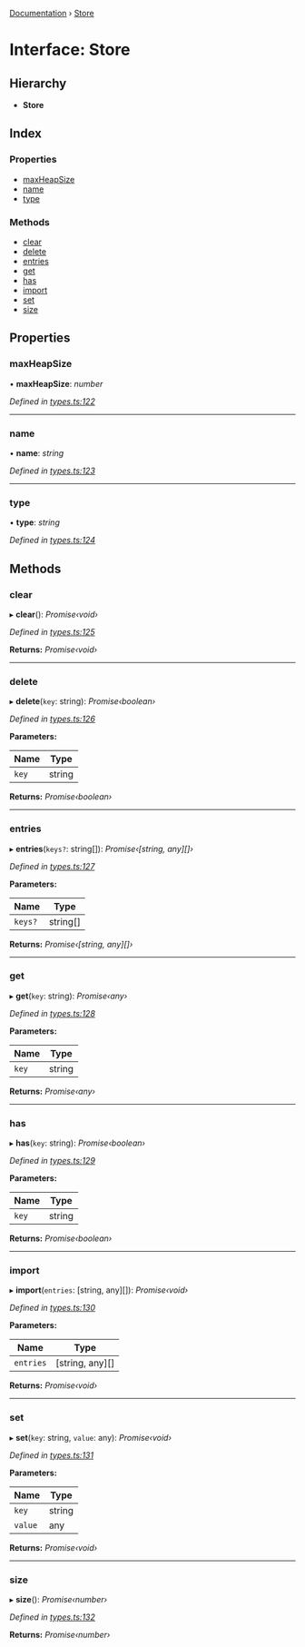 [Documentation](../README.md) › [Store](store.md)

# Interface: Store

## Hierarchy

* **Store**

## Index

### Properties

* [maxHeapSize](store.md#maxheapsize)
* [name](store.md#name)
* [type](store.md#type)

### Methods

* [clear](store.md#clear)
* [delete](store.md#delete)
* [entries](store.md#entries)
* [get](store.md#get)
* [has](store.md#has)
* [import](store.md#import)
* [set](store.md#set)
* [size](store.md#size)

## Properties

###  maxHeapSize

• **maxHeapSize**: *number*

*Defined in [types.ts:122](https://github.com/badbatch/cachemap/blob/28dde3d/packages/core/src/types.ts#L122)*

___

###  name

• **name**: *string*

*Defined in [types.ts:123](https://github.com/badbatch/cachemap/blob/28dde3d/packages/core/src/types.ts#L123)*

___

###  type

• **type**: *string*

*Defined in [types.ts:124](https://github.com/badbatch/cachemap/blob/28dde3d/packages/core/src/types.ts#L124)*

## Methods

###  clear

▸ **clear**(): *Promise‹void›*

*Defined in [types.ts:125](https://github.com/badbatch/cachemap/blob/28dde3d/packages/core/src/types.ts#L125)*

**Returns:** *Promise‹void›*

___

###  delete

▸ **delete**(`key`: string): *Promise‹boolean›*

*Defined in [types.ts:126](https://github.com/badbatch/cachemap/blob/28dde3d/packages/core/src/types.ts#L126)*

**Parameters:**

Name | Type |
------ | ------ |
`key` | string |

**Returns:** *Promise‹boolean›*

___

###  entries

▸ **entries**(`keys?`: string[]): *Promise‹[string, any][]›*

*Defined in [types.ts:127](https://github.com/badbatch/cachemap/blob/28dde3d/packages/core/src/types.ts#L127)*

**Parameters:**

Name | Type |
------ | ------ |
`keys?` | string[] |

**Returns:** *Promise‹[string, any][]›*

___

###  get

▸ **get**(`key`: string): *Promise‹any›*

*Defined in [types.ts:128](https://github.com/badbatch/cachemap/blob/28dde3d/packages/core/src/types.ts#L128)*

**Parameters:**

Name | Type |
------ | ------ |
`key` | string |

**Returns:** *Promise‹any›*

___

###  has

▸ **has**(`key`: string): *Promise‹boolean›*

*Defined in [types.ts:129](https://github.com/badbatch/cachemap/blob/28dde3d/packages/core/src/types.ts#L129)*

**Parameters:**

Name | Type |
------ | ------ |
`key` | string |

**Returns:** *Promise‹boolean›*

___

###  import

▸ **import**(`entries`: [string, any][]): *Promise‹void›*

*Defined in [types.ts:130](https://github.com/badbatch/cachemap/blob/28dde3d/packages/core/src/types.ts#L130)*

**Parameters:**

Name | Type |
------ | ------ |
`entries` | [string, any][] |

**Returns:** *Promise‹void›*

___

###  set

▸ **set**(`key`: string, `value`: any): *Promise‹void›*

*Defined in [types.ts:131](https://github.com/badbatch/cachemap/blob/28dde3d/packages/core/src/types.ts#L131)*

**Parameters:**

Name | Type |
------ | ------ |
`key` | string |
`value` | any |

**Returns:** *Promise‹void›*

___

###  size

▸ **size**(): *Promise‹number›*

*Defined in [types.ts:132](https://github.com/badbatch/cachemap/blob/28dde3d/packages/core/src/types.ts#L132)*

**Returns:** *Promise‹number›*

